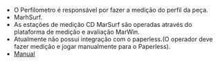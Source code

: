 - O Perfilometro é responsável por fazer a medição do perfil da peça.
- MarhSurf.
- As estações de medição CD MarSurf são operadas através do plataforma de medição e avaliação MarWin.
-  Atualmente não possui integração com o paperless.(O operador deve fazer medição e jogar manualmente para o Paperless). 
-  [Manual](https://metrology.mahr.com/fileadmin/assets/files/MarSurf--3764362--FL--CD%20Series--PT--2018-08-16.pdf )
